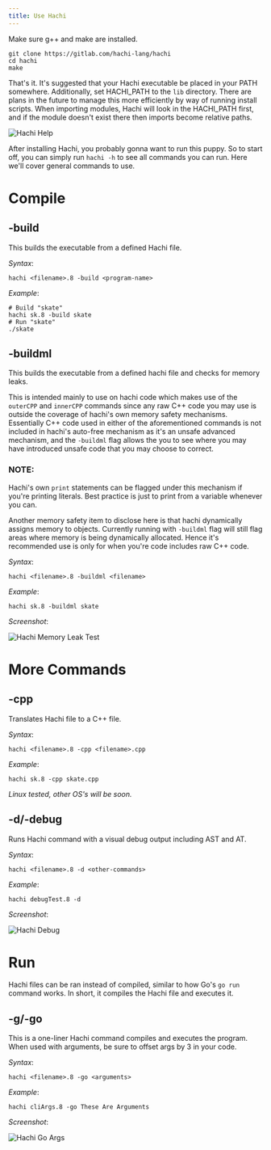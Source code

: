 ```yaml
---
title: Use Hachi
---
```


Make sure g++ and make are installed.

    git clone https://gitlab.com/hachi-lang/hachi
    cd hachi
    make

That's it. It's suggested that your Hachi executable be placed in your PATH somewhere. Additionally, set HACHI_PATH to the `lib` directory. There are plans in the future to manage this more efficiently by way of running install scripts. When importing modules, Hachi will look in the HACHI_PATH first, and if the module doesn't exist there then imports become relative paths.


![Hachi Help](/hachi-help-screen.png "Hachi Help Screen" )

After installing Hachi, you probably gonna want to run this puppy. So to start off, you can simply run `hachi -h` to see all commands you can run. Here we'll cover general commands to use.

# Compile

## -build
This builds the executable from a defined Hachi file.

*Syntax*:

    hachi <filename>.8 -build <program-name>

*Example*:

    # Build "skate"
    hachi sk.8 -build skate
    # Run "skate"
    ./skate

## -buildml
This builds the executable from a defined hachi file and checks for memory leaks.

This is intended mainly to use on hachi code which makes use of the `outerCPP` and `innerCPP` commands since any raw C++ code you may use is outside the coverage of hachi's own memory safety mechanisms. Essentially C++ code used in either of the aforementioned commands is not included in hachi's auto-free mechanism as it's an unsafe advanced mechanism, and the `-buildml` flag allows the you to see where you may have introduced unsafe code that you may choose to correct.

### NOTE:
Hachi's own `print` statements can be flagged under this mechanism if you're printing literals.  Best practice is just to print from a variable whenever you can.

Another memory safety item to disclose here is that hachi dynamically assigns memory to objects. Currently running with `-buildml` flag will still flag areas where memory is being dynamically allocated. Hence it's recommended use is only for when you're code includes raw C++ code.

*Syntax*:

    hachi <filename>.8 -buildml <filename>

*Example*:

    hachi sk.8 -buildml skate

*Screenshot*:

![Hachi Memory Leak Test](/hachi_mem_leak.png "Hachi Debug" )

# More Commands

## -cpp
Translates Hachi file to a C++ file.

*Syntax*:

    hachi <filename>.8 -cpp <filename>.cpp

*Example*:

    hachi sk.8 -cpp skate.cpp

*Linux tested, other OS's will be soon.*

## -d/-debug
Runs Hachi command with a visual debug output including AST and AT.

*Syntax*:

    hachi <filename>.8 -d <other-commands>

*Example*:

    hachi debugTest.8 -d

*Screenshot*:

![Hachi Debug](/hachiDebugSample.png "Hachi Debug" )

# Run
Hachi files can be ran instead of compiled, similar to how Go's `go run` command works. In short, it compiles the Hachi file and executes it.

## -g/-go
This is a one-liner Hachi command compiles and executes the program. When used with arguments, be sure to offset args by 3 in your code.

*Syntax*:

    hachi <filename>.8 -go <arguments>

*Example*:

    hachi cliArgs.8 -go These Are Arguments

*Screenshot*:

![Hachi Go Args](/hachi-go-args.png "Hachi Go with Args" )

